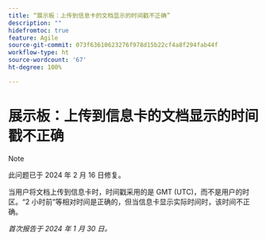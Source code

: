 ```yaml
---
title: “展示板：上传到信息卡的文档显示的时间戳不正确”
description: ""
hidefromtoc: true
feature: Agile
source-git-commit: 073f63610623276f978d15b22cf4a8f294fab44f
workflow-type: ht
source-wordcount: '67'
ht-degree: 100%

---
```



# 展示板：上传到信息卡的文档显示的时间戳不正确

>[!NOTE]
>
>此问题已于 2024 年 2 月 16 日修复。

当用户将文档上传到信息卡时，时间戳采用的是 GMT (UTC)，而不是用户的时区。“2 小时前”等相对时间是正确的，但当信息卡显示实际时间时，该时间不正确。

_首次报告于 2024 年 1 月 30 日。_
